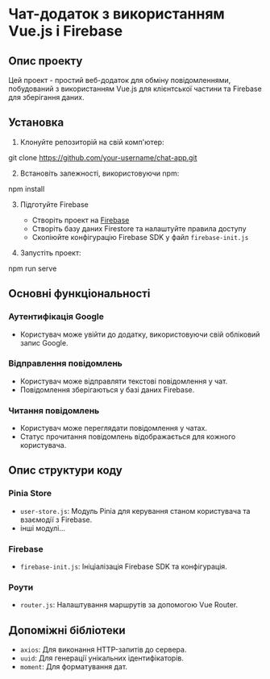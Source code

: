 # Чат-додаток з використанням Vue.js і Firebase

## Опис проекту

Цей проект - простий веб-додаток для обміну повідомленнями, побудований з використанням Vue.js для клієнтської частини та Firebase для зберігання даних.

## Установка

1. Клонуйте репозиторій на свій комп'ютер:

git clone https://github.com/your-username/chat-app.git

2. Встановіть залежності, використовуючи npm:

npm install

3. Підготуйте Firebase

   - Створіть проект на [Firebase](https://console.firebase.google.com/)
   - Створіть базу даних Firestore та налаштуйте правила доступу
   - Скопіюйте конфігурацію Firebase SDK у файл `firebase-init.js`

4. Запустіть проект:

npm run serve

## Основні функціональності

### Аутентифікація Google

- Користувач може увійти до додатку, використовуючи свій обліковий запис Google.

### Відправлення повідомлень

- Користувач може відправляти текстові повідомлення у чат.
- Повідомлення зберігаються у базі даних Firebase.

### Читання повідомлень

- Користувач може переглядати повідомлення у чатах.
- Статус прочитання повідомлень відображається для кожного користувача.

## Опис структури коду

### Pinia Store

- `user-store.js`: Модуль Pinia для керування станом користувача та взаємодії з Firebase.
- інші модулі...

### Firebase

- `firebase-init.js`: Ініціалізація Firebase SDK та конфігурація.

### Роути

- `router.js`: Налаштування маршрутів за допомогою Vue Router.

## Допоміжні бібліотеки

- `axios`: Для виконання HTTP-запитів до сервера.
- `uuid`: Для генерації унікальних ідентифікаторів.
- `moment`: Для форматування дат.
